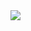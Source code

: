 <img src="https://media.discordapp.net/attachments/773922086188089374/774013605388746762/TwitchJS.png?width=647&height=475">

